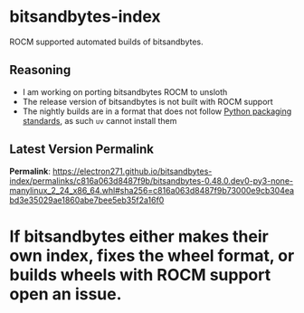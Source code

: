 # bitsandbytes-index

ROCM supported automated builds of bitsandbytes.

## Reasoning

- I am working on porting bitsandbytes ROCM to unsloth
- The release version of bitsandbytes is not built with ROCM support
- The nightly builds are in a format that does not follow [Python packaging standards](https://packaging.python.org/en/latest/specifications/binary-distribution-format/), as such `uv` cannot install them

## Latest Version Permalink

<!-- permalinks.py START -->
**Permalink**: https://electron271.github.io/bitsandbytes-index/permalinks/c816a063d8487f9b/bitsandbytes-0.48.0.dev0-py3-none-manylinux_2_24_x86_64.whl#sha256=c816a063d8487f9b73000e9cb304eabd3e35029ae1860abe7bee5eb35f2a16f0
<!-- permalinks.py END -->

# If bitsandbytes either makes their own index, fixes the wheel format, or builds wheels with ROCM support open an issue.
